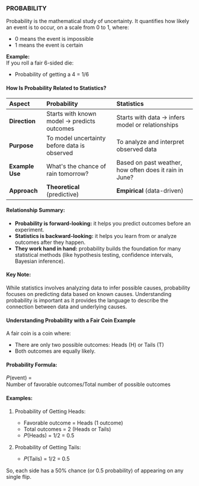 ### PROBABILITY
Probability is the mathematical study of uncertainty. It quantifies how likely an event is to occur, on a scale from 0 to 1, where:
- 0 means the event is impossible
- 1 means the event is certain

**Example:**  
If you roll a fair 6-sided die:
- Probability of getting a 4 = 1/6

#### How Is Probability Related to Statistics?
| Aspect          | Probability                                  | Statistics                                             |
| :--------------- | :-------------------------------------------- | :------------------------------------------------------ |
| **Direction**   | Starts with known model → predicts outcomes  | Starts with data → infers model or relationships       |
| **Purpose**     | To model uncertainty before data is observed | To analyze and interpret observed data                 |
| **Example Use** | What's the chance of rain tomorrow?          | Based on past weather, how often does it rain in June? |
| **Approach**    | **Theoretical** (predictive)                 | **Empirical** (data-driven)                            |

#### Relationship Summary:
- **Probability is forward-looking:** it helps you predict outcomes before an experiment.
- **Statistics is backward-looking:** it helps you learn from or analyze outcomes after they happen.
- **They work hand in hand:** probability builds the foundation for many statistical methods (like hypothesis testing, confidence intervals, Bayesian inference).

#### Key Note:
While statistics involves analyzing data to infer possible causes, probability focuses on predicting data based on known causes. Understanding probability is important as it provides the language to describe the connection between data and underlying causes. 

#### Understanding Probability with a Fair Coin Example
A fair coin is a coin where:
- There are only two possible outcomes: Heads (H) or Tails (T)
- Both outcomes are equally likely.

#### Probability Formula:
𝑃(event) = Number of favorable outcomes/Total number of possible outcomes
 
#### Examples:
1. Probability of Getting Heads:
   - Favorable outcome = Heads (1 outcome)
   - Total outcomes = 2 (Heads or Tails)  
   - 𝑃(Heads) = 1/2 = 0.5

2. Probability of Getting Tails:  
   - 𝑃(Tails) = 1/2 = 0.5

So, each side has a 50% chance (or 0.5 probability) of appearing on any single flip.
